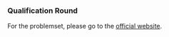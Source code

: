 ### Qualification Round

For the problemset, please go to the [official website](https://code.google.com/codejam/contest/6254486/dashboard).